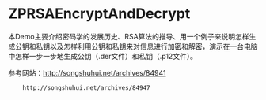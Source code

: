 # ZPRSAEncryptAndDecrypt
本Demo主要介绍密码学的发展历史、RSA算法的推导、用一个例子来说明怎样生成公钥和私钥以及怎样利用公钥和私钥来对信息进行加密和解密，演示在一台电脑中怎样一步一步地生成公钥（.der文件）和私钥（.p12文件）。

参考网站：http://songshuhui.net/archives/84941

        http://songshuhui.net/archives/84947
